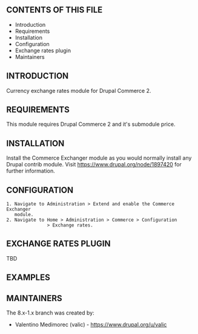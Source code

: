 CONTENTS OF THIS FILE
---------------------

* Introduction
* Requirements
* Installation
* Configuration
* Exchange rates plugin
* Maintainers


INTRODUCTION
------------

Currency exchange rates module for Drupal Commerce 2.


REQUIREMENTS
------------

This module requires Drupal Commerce 2 and it's submodule price.


INSTALLATION
------------

Install the Commerce Exchanger module as you would normally install
any Drupal contrib module.
Visit https://www.drupal.org/node/1897420 for further information.


CONFIGURATION
--------------

    1. Navigate to Administration > Extend and enable the Commerce Exchanger 
       module.
    2. Navigate to Home > Administration > Commerce > Configuration
                   > Exchange rates.


EXCHANGE RATES PLUGIN
--------------
TBD

EXAMPLES
-----------


MAINTAINERS
-----------

The 8.x-1.x branch was created by:

 * Valentino Medimorec (valic) - https://www.drupal.org/u/valic
